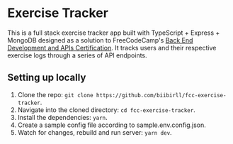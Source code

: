 # Exercise Tracker

This is a full stack exercise tracker app built with TypeScript + Express + MongoDB designed as a solution to FreeCodeCamp's [Back End Development and APIs Certification](https://www.freecodecamp.org/learn/back-end-development-and-apis/#back-end-development-and-apis-projects). It tracks users and their respective exercise logs through a series of API endpoints.

## Setting up locally

1. Clone the repo: `git clone https://github.com/biibirll/fcc-exercise-tracker`.
2. Navigate into the cloned directory: `cd fcc-exercise-tracker`.
3. Install the dependencies: `yarn`.
4. Create a sample config file according to sample.env.config.json.
5. Watch for changes, rebuild and run server: `yarn dev`.
